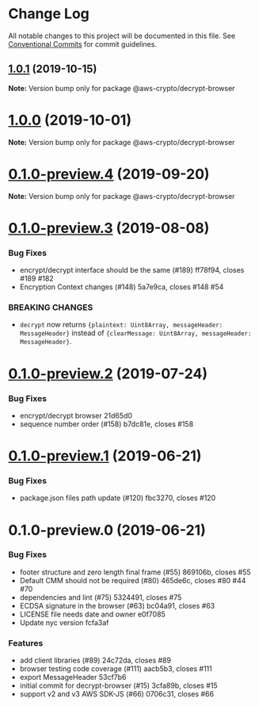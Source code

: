 # Change Log

All notable changes to this project will be documented in this file.
See [Conventional Commits](https://conventionalcommits.org) for commit guidelines.

## [1.0.1](/compare/@aws-crypto/decrypt-browser@1.0.0...@aws-crypto/decrypt-browser@1.0.1) (2019-10-15)

**Note:** Version bump only for package @aws-crypto/decrypt-browser





# [1.0.0](/compare/@aws-crypto/decrypt-browser@0.1.0-preview.4...@aws-crypto/decrypt-browser@1.0.0) (2019-10-01)

**Note:** Version bump only for package @aws-crypto/decrypt-browser





# [0.1.0-preview.4](/compare/@aws-crypto/decrypt-browser@0.1.0-preview.3...@aws-crypto/decrypt-browser@0.1.0-preview.4) (2019-09-20)

**Note:** Version bump only for package @aws-crypto/decrypt-browser





# [0.1.0-preview.3](/compare/@aws-crypto/decrypt-browser@0.1.0-preview.2...@aws-crypto/decrypt-browser@0.1.0-preview.3) (2019-08-08)


### Bug Fixes

* encrypt/decrypt interface should be the same (#189) ff78f94, closes #189 #182
* Encryption Context changes (#148) 5a7e9ca, closes #148 #54

### BREAKING CHANGES

* `decrypt` now returns `{plaintext: Uint8Array, messageHeader: MessageHeader}`
instead of `{clearMessage: Uint8Array, messageHeader: MessageHeader}`.



# [0.1.0-preview.2](/compare/@aws-crypto/decrypt-browser@0.1.0-preview.1...@aws-crypto/decrypt-browser@0.1.0-preview.2) (2019-07-24)


### Bug Fixes

* encrypt/decrypt browser 21d65d0
* sequence number order (#158) b7dc81e, closes #158





# [0.1.0-preview.1](/compare/@aws-crypto/decrypt-browser@0.1.0-preview.0...@aws-crypto/decrypt-browser@0.1.0-preview.1) (2019-06-21)


### Bug Fixes

* package.json files path update (#120) fbc3270, closes #120





# 0.1.0-preview.0 (2019-06-21)


### Bug Fixes

*  footer structure and zero length final frame (#55) 869106b, closes #55
* Default CMM should not be required (#80) 465de6c, closes #80 #44 #70
* dependencies and lint (#75) 5324491, closes #75
* ECDSA signature in the browser (#63) bc04a91, closes #63
* LICENSE file needs date and owner e0f7085
* Update nyc version fcfa3af


### Features

* add client libraries (#89) 24c72da, closes #89
* browser testing code coverage (#111) aacb5b3, closes #111
* export MessageHeader 53cf7b6
* initial commit for decrypt-browser (#15) 3cfa89b, closes #15
* support v2 and v3 AWS SDK-JS (#66) 0706c31, closes #66
